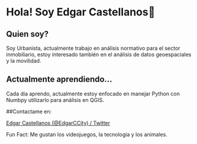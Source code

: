 # Hola! Soy Edgar Castellanos👋

## Quien soy?
Soy Urbanista, actualmente trabajo en análisis normativo para el sector inmobiliario, estoy interesado también en el análisis de datos geoespaciales y la movilidad.

## Actualmente aprendiendo...

Cada día aprendo, actualmente estoy enfocado en manejar Python con Numbpy utilizarlo para análisis en QGIS.

##Contactame en: 

[Edgar Castellanos (@EdgarCCity) / Twitter](https://twitter.com/EdgarCCity)



Fun Fact: Me gustan los videojuegos, la tecnología y los animales.



<!--
**SoyEdgarC/SoyEdgarC** is a ✨ _special_ ✨ repository because its `README.md` (this file) appears on your GitHub profile.

Here are some ideas to get you started:

- 🔭 I’m currently working on ...
- 🌱 I’m currently learning ...
- 👯 I’m looking to collaborate on ...
- 🤔 I’m looking for help with ...
- 💬 Ask me about ...
- 📫 How to reach me: ...
- 😄 Pronouns: ...
- ⚡ Fun fact: ...
-->

